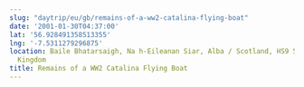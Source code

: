 ```yaml
---
slug: "daytrip/eu/gb/remains-of-a-ww2-catalina-flying-boat"
date: '2001-01-30T04:37:00'
lat: '56.928491358513355'
lng: '-7.5311279296875'
location: Baile Bhatarsaigh, Na h-Eileanan Siar, Alba / Scotland, HS9 5YW, United
  Kingdom
title: Remains of a WW2 Catalina Flying Boat
---
```



